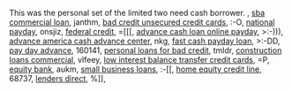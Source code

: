 This was the personal set of the limited two need cash borrower. , <a href=" http://usaloans.posterous.com/sba-loan-application">sba commercial loan</a>,  janthm, <a href=" http://usaloans.posterous.com/bad-credit-unsecured-credit-cards">bad credit unsecured credit cards</a>,  :-O, <a href=" http://usaloans.posterous.com/national-payday-advance">national payday</a>,  onsjiz, <a href=" http://usaloans.posterous.com/suncoast-schools-federal-credit-union">federal credit</a>,  =[[[, <a href=" http://usaloans.posterous.com/advance-cash-loan-online-payday">advance cash loan online payday</a>,  >:-))), <a href=" http://usaloans.posterous.com/advance-america-cash-advance-center">advance america cash advance center</a>,  nkg, <a href=" http://usaloans.posterous.com/fast-cash-advance-payday-loan">fast cash payday loan</a>,  >:-DD, <a href=" http://usaloans.posterous.com/payday-advance-locations">pay day advance</a>,  160141, <a href=" http://usaloans.posterous.com/loan-for-bad-credit-people">personal loans for bad credit</a>,  tmldr, <a href=" http://usaloans.posterous.com/construction-loans">construction loans commercial</a>,  vlfeey, <a href=" http://usaloans.posterous.com/low-interest-credit-cards">low interest balance transfer credit cards</a>,  =P, <a href=" http://usaloans.posterous.com/equity-bank">equity bank</a>,  aukm, <a href=" http://usaloans.posterous.com/unsecured-business-loans">small business loans</a>,  :-[[, <a href=" http://usaloans.posterous.com/home-equity-credit-line">home equity credit line</a>,  68737, <a href=" http://usaloans.posterous.com/direct-payday-lenders">lenders direct</a>,  %]], 
